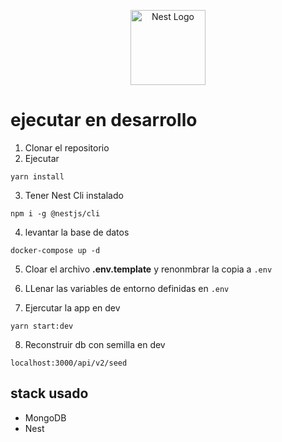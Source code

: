 <p align="center">
  <a href="http://nestjs.com/" target="blank"><img src="https://nestjs.com/img/logo-small.svg" width="120" alt="Nest Logo" /></a>
</p>

# ejecutar en desarrollo

1. Clonar el repositorio
2. Ejecutar

```
yarn install
```

3. Tener Nest Cli instalado

```
npm i -g @nestjs/cli
```

4. levantar la base de datos

```
docker-compose up -d
```

5. Cloar el archivo **.env.template** y renonmbrar la copia a `.env`

6. LLenar las variables de entorno definidas en `.env`

7. Ejercutar la app en dev

```
yarn start:dev
```

8. Reconstruir db con semilla en dev

```
localhost:3000/api/v2/seed
```

## stack usado

- MongoDB
- Nest
